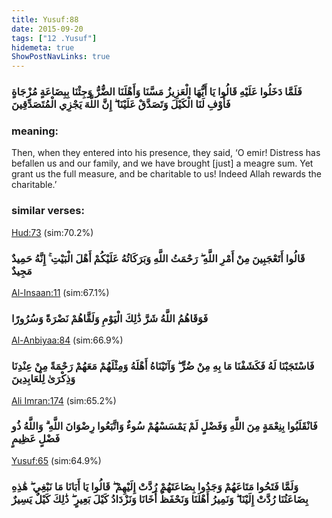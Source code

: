 ```yaml
---
title: Yusuf:88
date: 2015-09-20
tags: ["12 .Yusuf"]
hidemeta: true 
ShowPostNavLinks: true 
---
```

### فَلَمَّا دَخَلُوا عَلَيْهِ قَالُوا يَا أَيُّهَا الْعَزِيزُ مَسَّنَا وَأَهْلَنَا الضُّرُّ وَجِئْنَا بِبِضَاعَةٍ مُزْجَاةٍ فَأَوْفِ لَنَا الْكَيْلَ وَتَصَدَّقْ عَلَيْنَا ۖ إِنَّ اللَّهَ يَجْزِي الْمُتَصَدِّقِينَ
### meaning: 
Then, when they entered into his presence, they said, ‘O emir! Distress has befallen us and our family, and we have brought [just] a meagre sum. Yet grant us the full measure, and be charitable to us! Indeed Allah rewards the charitable.’
### similar verses: 

[Hud:73](/11/73) (sim:70.2%)

### قَالُوا أَتَعْجَبِينَ مِنْ أَمْرِ اللَّهِ ۖ رَحْمَتُ اللَّهِ وَبَرَكَاتُهُ عَلَيْكُمْ أَهْلَ الْبَيْتِ ۚ إِنَّهُ حَمِيدٌ مَجِيدٌ

[Al-Insaan:11](/76/11) (sim:67.1%)

### فَوَقَاهُمُ اللَّهُ شَرَّ ذَٰلِكَ الْيَوْمِ وَلَقَّاهُمْ نَضْرَةً وَسُرُورًا

[Al-Anbiyaa:84](/21/84) (sim:66.9%)

### فَاسْتَجَبْنَا لَهُ فَكَشَفْنَا مَا بِهِ مِنْ ضُرٍّ ۖ وَآتَيْنَاهُ أَهْلَهُ وَمِثْلَهُمْ مَعَهُمْ رَحْمَةً مِنْ عِنْدِنَا وَذِكْرَىٰ لِلْعَابِدِينَ

[Ali Imran:174](/3/174) (sim:65.2%)

### فَانْقَلَبُوا بِنِعْمَةٍ مِنَ اللَّهِ وَفَضْلٍ لَمْ يَمْسَسْهُمْ سُوءٌ وَاتَّبَعُوا رِضْوَانَ اللَّهِ ۗ وَاللَّهُ ذُو فَضْلٍ عَظِيمٍ

[Yusuf:65](/12/65) (sim:64.9%)

### وَلَمَّا فَتَحُوا مَتَاعَهُمْ وَجَدُوا بِضَاعَتَهُمْ رُدَّتْ إِلَيْهِمْ ۖ قَالُوا يَا أَبَانَا مَا نَبْغِي ۖ هَٰذِهِ بِضَاعَتُنَا رُدَّتْ إِلَيْنَا ۖ وَنَمِيرُ أَهْلَنَا وَنَحْفَظُ أَخَانَا وَنَزْدَادُ كَيْلَ بَعِيرٍ ۖ ذَٰلِكَ كَيْلٌ يَسِيرٌ
